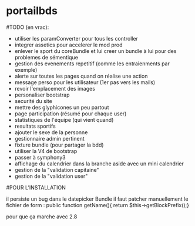 # portailbds
#TODO (en vrac):

- utiliser les paramConverter pour tous les controller
- integrer assetics pour accelerer le mod prod
- enlever le sport du coreBundle et lui creer un bundle à lui pour des problemes de sémentique
- gestion des evenements repetitif (comme les entraienments par exemple)
- alerte sur toutes les pages quand on réalise une action 
- message perso pour les utilisateur (1er pas vers les mails)
- revoir l'emplacement des images 
- personaliser bootstrap
- securité du site 
- mettre des glyphicones un peu partout 
- page participation (résumé pour chaque user)
- statistiques de l'équipe (qui vient quand)
- resultats sportifs
- ajouter le sexe de la personne
- gestionnaire admin pertinent
- fixture bundle (pour partager la bdd)
- utiliser la V4 de bootstrap 
- passer à symphony3
- affichage du calendrier dans la branche aside avec un mini calendrier
- gestion de la "validation capitaine"
- gestion de la "validation user"


#POUR L’INSTALLATION 

il persiste un bug dans le datepicker Bundle il faut patcher manuellement le fichier de form :
public function getName(){ return $this->getBlockPrefix();}

pour que ça marche avec 2.8
